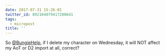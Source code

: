 ```yaml
---
date: 2017-07-31 15:26:01
twitter_id: 892104079417200641
tags:
  - micropost
title: ''
---
```


So [@BungieHelp](https://twitter.com/BungieHelp), if I delete my character on Wednesday, it will NOT affect my AoT or D2 import at all, correct?

